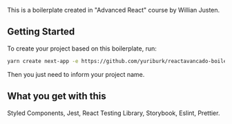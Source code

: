 This is a boilerplate created in "Advanced React" course by Willian Justen.

## Getting Started

To create your project based on this boilerplate, run:

```bash
yarn create next-app -e https://github.com/yuriburk/reactavancado-boilerplate
```

Then you just need to inform your project name. 

## What you get with this
Styled Components, Jest, React Testing Library, Storybook, Eslint, Prettier.
